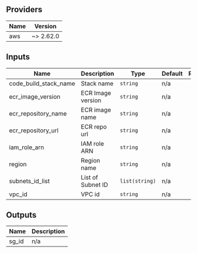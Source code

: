 ## Providers

| Name | Version |
|------|---------|
| aws | ~> 2.62.0 |

## Inputs

| Name | Description | Type | Default | Required |
|------|-------------|------|---------|:-----:|
| code\_build\_stack\_name | Stack name | `string` | n/a | yes |
| ecr\_image\_version | ECR Image version | `string` | n/a | yes |
| ecr\_repository\_name | ECR image name | `string` | n/a | yes |
| ecr\_repository\_url | ECR repo url | `string` | n/a | yes |
| iam\_role\_arn | IAM role ARN | `string` | n/a | yes |
| region | Region name | `string` | n/a | yes |
| subnets\_id\_list | List of Subnet ID | `list(string)` | n/a | yes |
| vpc\_id | VPC id | `string` | n/a | yes |

## Outputs

| Name | Description |
|------|-------------|
| sg\_id | n/a |

